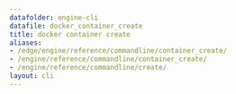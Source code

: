 ```yaml
---
datafolder: engine-cli
datafile: docker_container_create
title: docker container create
aliases:
- /edge/engine/reference/commandline/container_create/
- /engine/reference/commandline/container_create/
- /engine/reference/commandline/create/
layout: cli
---
```


<!--
此页面是根据 Docker 源代码自动生成的。如果您想建议更改此处显示的文本，请在 GitHub 上的源代码仓库中打开一个工单或拉取请求：

https://github.com/docker/cli
-->
